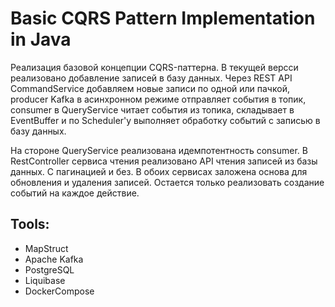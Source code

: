 # Basic CQRS Pattern Implementation in Java

Реализация базовой концепции CQRS-паттерна. В текущей версси реализовано добавление записей в базу данных.
Через REST API CommandService добавляем новые записи по одной или пачкой, producer Kafka 
в асинхронном режиме отправляет события в топик, consumer в QueryService читает события из топика,
складывает в EventBuffer и по Scheduler'у выполняет обработку событий с записью в базу данных.

На стороне  QueryService реализована идемпотентность consumer. В RestController сервиса чтения
реализовано API чтения записей из базы данных. С пагинацией и без. В обоих сервисах заложена основа 
для обновления и удаления записей. Остается только реализовать создание событий на каждое действие.

## Tools:
- MapStruct
- Apache Kafka
- PostgreSQL
- Liquibase
- DockerCompose